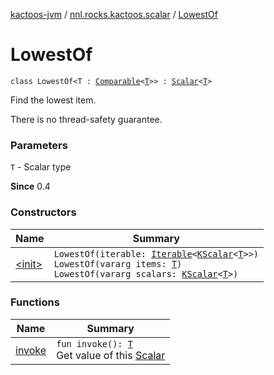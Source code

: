 [kactoos-jvm](../../index.md) / [nnl.rocks.kactoos.scalar](../index.md) / [LowestOf](./index.md)

# LowestOf

`class LowestOf<T : `[`Comparable`](https://kotlinlang.org/api/latest/jvm/stdlib/kotlin/-comparable/index.html)`<`[`T`](index.md#T)`>> : `[`Scalar`](../../nnl.rocks.kactoos/-scalar/index.md)`<`[`T`](index.md#T)`>`

Find the lowest item.

There is no thread-safety guarantee.

### Parameters

`T` - Scalar type

**Since**
0.4

### Constructors

| Name | Summary |
|---|---|
| [&lt;init&gt;](-init-.md) | `LowestOf(iterable: `[`Iterable`](https://kotlinlang.org/api/latest/jvm/stdlib/kotlin.collections/-iterable/index.html)`<`[`KScalar`](../../nnl.rocks.kactoos/-k-scalar.md)`<`[`T`](index.md#T)`>>)`<br>`LowestOf(vararg items: `[`T`](index.md#T)`)`<br>`LowestOf(vararg scalars: `[`KScalar`](../../nnl.rocks.kactoos/-k-scalar.md)`<`[`T`](index.md#T)`>)` |

### Functions

| Name | Summary |
|---|---|
| [invoke](invoke.md) | `fun invoke(): `[`T`](index.md#T)<br>Get value of this [Scalar](../../nnl.rocks.kactoos/-scalar/index.md) |
